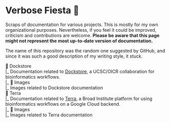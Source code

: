 # Verbose Fiesta 🥳
Scraps of documentation for various projects. This is mostly for my own organizational purposes. Nevertheless, if you feel it could be improved, criticism and contributions are welcome. **Please be aware that this page might not represent the most up-to-date version of documentation.**

The name of this repository was the random one suggested by GitHub, and since it was such a good description of my writing style, it stuck.

📁 Dockstore  
‎ ‎ |_ Documentation related to [Dockstore](https://dockstore.org/), a UCSC/OICR collaboration for bioinformatics workflows.  
‎ ‎ |_ 📁 Images  
‎ ‏ ‎ ‎ ‎ ‏ ‏ ‏|_ Images related to Dockstore documentation  
📁 Terra  
‎ ‎ |_ Documentation related to [Terra](https:/terra.bio/), a Broad Institute platform for using bioinformatics workflows on a Google Cloud backend.  
‎ ‎ |_ 📁 Images  
‎ ‏ ‎ ‎ ‎ ‏ ‏ ‏|_ Images related to Terra documentation
